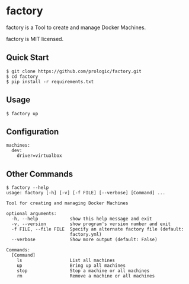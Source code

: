 factory
=======

factory is a Tool to create and manage Docker Machines.

factory is MIT licensed.

Quick Start
-----------

    $ git clone https://github.com/prologic/factory.git
    $ cd factory
    $ pip install -r requirements.txt

Usage
-----

    $ factory up

Configuration
-------------

    machines:
      dev:
        driver=virtualbox

Other Commands
--------------

    $ factory --help
    usage: factory [-h] [-v] [-f FILE] [--verbose] [Command] ...

    Tool for creating and managing Docker Machines

    optional arguments:
      -h, --help            show this help message and exit
      -v, --version         show program's version number and exit
      -f FILE, --file FILE  Specify an alternate factory file (default:
                            factory.yml)
      --verbose             Show more output (default: False)

    Commands:
      [Command]
        ls                  List all machines
        up                  Bring up all machines
        stop                Stop a machine or all machines
        rm                  Remove a machine or all machines
